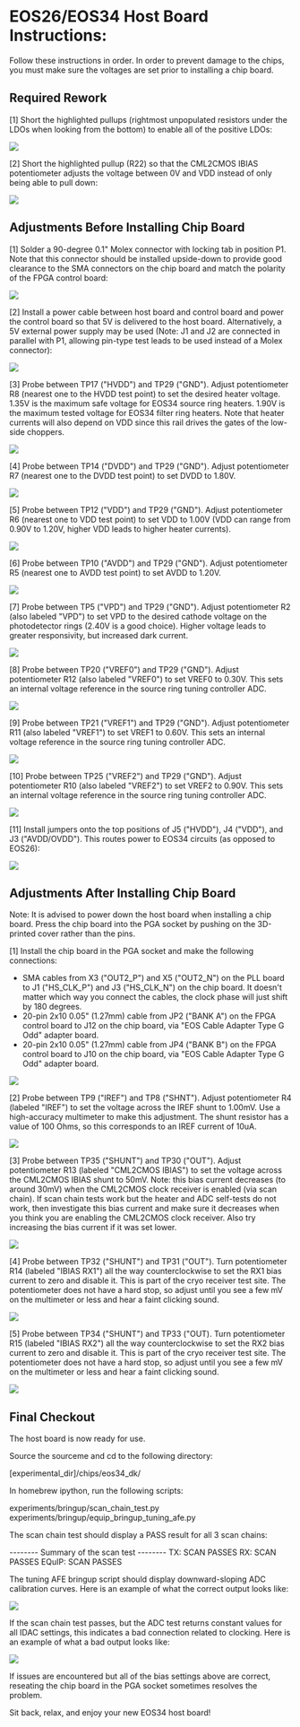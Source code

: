 <h1>EOS26/EOS34 Host Board Instructions:</h1>

Follow these instructions in order. In order to prevent damage to the chips, you must make sure the voltages are set prior to installing a chip board.

<h2>Required Rework</h2>

[1] Short the highlighted pullups (rightmost unpopulated resistors under the LDOs when looking from the bottom) to enable all of the positive LDOs:

![](doc/PCBA_rework_LDO_pullups.jpg)

[2] Short the highlighted pullup (R22) so that the CML2CMOS IBIAS potentiometer adjusts the voltage between 0V and VDD instead of only being able to pull down:

![](doc/PCBA_rework_cml2cmos_ibias.jpg)

<h2>Adjustments Before Installing Chip Board</h2>

[1] Solder a 90-degree 0.1" Molex connector with locking tab in position P1. Note that this connector should be installed upside-down to provide good clearance to the SMA connectors on the chip board and match the polarity of the FPGA control board:

![](doc/PCBA_molex_90deg_connector_installed.jpg)

[2] Install a power cable between host board and control board and power the control board so that 5V is delivered to the host board. Alternatively, a 5V external power supply may be used (Note: J1 and J2 are connected in parallel with P1, allowing pin-type test leads to be used instead of a Molex connector):

![](doc/PCBA_molex_power_cable_installed.jpg)

[3] Probe between TP17 ("HVDD") and TP29 ("GND"). Adjust potentiometer R8 (nearest one to the HVDD test point) to set the desired heater voltage. 1.35V is the maximum safe voltage for EOS34 source ring heaters. 1.90V is the maximum tested voltage for EOS34 filter ring heaters. Note that heater currents will also depend on VDD since this rail drives the gates of the low-side choppers.

![](doc/PCBA_measure_adjust_HVDD.jpg)

[4] Probe between TP14 ("DVDD") and TP29 ("GND"). Adjust potentiometer R7 (nearest one to the DVDD test point) to set DVDD to 1.80V.

![](doc/PCBA_measure_adjust_DVDD.jpg)

[5] Probe between TP12 ("VDD") and TP29 ("GND"). Adjust potentiometer R6 (nearest one to VDD test point) to set VDD to 1.00V (VDD can range from 0.90V to 1.20V, higher VDD leads to higher heater currents).

![](doc/PCBA_measure_adjust_VDD.jpg)

[6] Probe between TP10 ("AVDD") and TP29 ("GND"). Adjust potentiometer R5 (nearest one to AVDD test point) to set AVDD to 1.20V.

![](doc/PCBA_measure_adjust_AVDD.jpg)

[7] Probe between TP5 ("VPD") and TP29 ("GND"). Adjust potentiometer R2 (also labeled "VPD") to set VPD to the desired cathode voltage on the photodetector rings (2.40V is a good choice). Higher voltage leads to greater responsivity, but increased dark current.

![](doc/PCBA_measure_adjust_VPD.jpg)

[8] Probe between TP20 ("VREF0") and TP29 ("GND"). Adjust potentiometer R12 (also labeled "VREF0") to set VREF0 to 0.30V. This sets an internal voltage reference in the source ring tuning controller ADC.

![](doc/PCBA_measure_adjust_VREF0.jpg)

[9] Probe between TP21 ("VREF1") and TP29 ("GND"). Adjust potentiometer R11 (also labeled "VREF1") to set VREF1 to 0.60V. This sets an internal voltage reference in the source ring tuning controller ADC.

![](doc/PCBA_measure_adjust_VREF1.jpg)

[10] Probe between TP25 ("VREF2") and TP29 ("GND"). Adjust potentiometer R10 (also labeled "VREF2") to set VREF2 to 0.90V. This sets an internal voltage reference in the source ring tuning controller ADC.

![](doc/PCBA_measure_adjust_VREF2.jpg)

[11] Install jumpers onto the top positions of J5 ("HVDD"), J4 ("VDD"), and J3 ("AVDD/OVDD"). This routes power to EOS34 circuits (as opposed to EOS26):

![](doc/PCBA_install_jumpers_for_eos34.jpg)

<h2>Adjustments After Installing Chip Board</h2>

Note: It is advised to power down the host board when installing a chip board. Press the chip board into the PGA socket by pushing on the 3D-printed cover rather than the pins.

[1] Install the chip board in the PGA socket and make the following connections:
- SMA cables from X3 ("OUT2_P") and X5 ("OUT2_N") on the PLL board to J1 ("HS_CLK_P") and J3 ("HS_CLK_N") on the chip board. It doesn't matter which way you connect the cables, the clock phase will just shift by 180 degrees.
- 20-pin 2x10 0.05" (1.27mm) cable from JP2 ("BANK A") on the FPGA control board to J12 on the chip board, via "EOS Cable Adapter Type G Odd" adapter board.
- 20-pin 2x10 0.05" (1.27mm) cable from JP4 ("BANK B") on the FPGA control board to J10 on the chip board, via "EOS Cable Adapter Type G Odd" adapter board.

![](doc/ASSY_board_to_board_cables.jpg)

[2] Probe between TP9 ("IREF") and TP8 ("SHNT"). Adjust potentiometer R4 (labeled "IREF") to set the voltage across the IREF shunt to 1.00mV. Use a high-accuracy multimeter to make this adjustment. The shunt resistor has a value of 100 Ohms, so this corresponds to an IREF current of 10uA.

![](doc/PCBA_measure_adjust_IREF.jpg)

[3] Probe between TP35 ("SHUNT") and TP30 ("OUT"). Adjust potentiometer R13 (labeled "CML2CMOS IBIAS") to set the voltage across the CML2CMOS IBIAS shunt to 50mV. Note: this bias current decreases (to around 30mV) when the CML2CMOS clock receiver is enabled (via scan chain). If scan chain tests work but the heater and ADC self-tests do not work, then investigate this bias current and make sure it decreases when you think you are enabling the CML2CMOS clock receiver. Also try increasing the bias current if it was set lower.

![](doc/PCBA_measure_adjust_CML2CMOS_IBIAS.jpg)

[4] Probe between TP32 ("SHUNT") and TP31 ("OUT"). Turn potentiometer R14 (labeled "IBIAS RX1") all the way counterclockwise to set the RX1 bias current to zero and disable it. This is part of the cryo receiver test site. The potentiometer does not have a hard stop, so adjust until you see a few mV on the multimeter or less and hear a faint clicking sound.

![](doc/PCBA_measure_adjust_IBIAS_RX1.jpg)

[5] Probe between TP34 ("SHUNT") and TP33 ("OUT). Turn potentiometer R15 (labeled "IBIAS RX2") all the way counterclockwise to set the RX2 bias current to zero and disable it. This is part of the cryo receiver test site. The potentiometer does not have a hard stop, so adjust until you see a few mV on the multimeter or less and hear a faint clicking sound.

![](doc/PCBA_measure_adjust_IBIAS_RX2.jpg)

<h2>Final Checkout</h2>

The host board is now ready for use. 

Source the sourceme and cd to the following directory:

[experimental_dir]/chips/eos34_dk/

In homebrew ipython, run the following scripts:

experiments/bringup/scan_chain_test.py
experiments/bringup/equip_bringup_tuning_afe.py

The scan chain test should display a PASS result for all 3 scan chains:

-------- Summary of the scan test --------
TX:  SCAN PASSES
RX:  SCAN PASSES
EQuIP:  SCAN PASSES

The tuning AFE bringup script should display downward-sloping ADC calibration curves. Here is an example of what the correct output looks like:

![](doc/TEST_adc_bringup_good.jpg)

If the scan chain test passes, but the ADC test returns constant values for all IDAC settings, this indicates a bad connection related to clocking. Here is an example of what a bad output looks like:

![](doc/TEST_adc_bringup_bad.jpg)

If issues are encountered but all of the bias settings above are correct, reseating the chip board in the PGA socket sometimes resolves the problem.

Sit back, relax, and enjoy your new EOS34 host board!